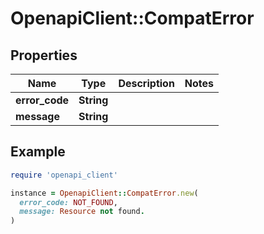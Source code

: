 # OpenapiClient::CompatError

## Properties

| Name | Type | Description | Notes |
| ---- | ---- | ----------- | ----- |
| **error_code** | **String** |  |  |
| **message** | **String** |  |  |

## Example

```ruby
require 'openapi_client'

instance = OpenapiClient::CompatError.new(
  error_code: NOT_FOUND,
  message: Resource not found.
)
```

